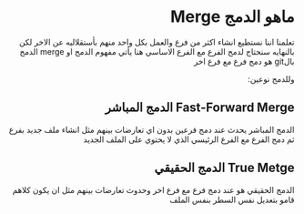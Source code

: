 ﻿<div dir = rtl >

# ماهو الدمج Merge 

تعلمنا اننا نستطيع انشاء اكثر من فرع والعمل بكل واحد منهم بأستقلاليه عن الاخر لكن بالنهايه سنحتاج لدمج الفرع مع الفرع الاساسي هنا يأتي مفهوم الدمج او merge الدمج بالgit هو دمج فرع مع فرع اخر

وللدمج نوعين:

## Fast-Forward Merge الدمج المباشر
الدمج المباشر يحدث عند دمج فرعين بدون اي تعارضات بينهم مثل انشاء ملف جديد بفرع ثم دمج الفرع مع الفرع الرئيسي الذي لا يحتوي على الملف الجديد 
 

## True Metge الدمج الحقيقي
الدمج الحقيقي هو عند دمج فرع مع فرع اخر وحدوث تعارضات بينهم مثل ان يكون كلاهم قامو بتعديل نفس السطر بنفس الملف

</dir>
